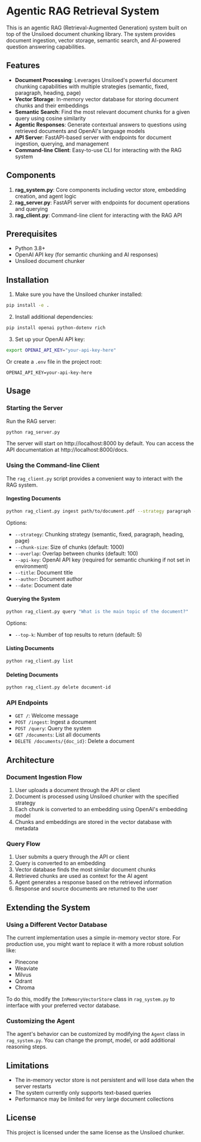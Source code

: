 # Agentic RAG Retrieval System

This is an agentic RAG (Retrieval-Augmented Generation) system built on top of the Unsiloed document chunking library. The system provides document ingestion, vector storage, semantic search, and AI-powered question answering capabilities.

## Features

- **Document Processing**: Leverages Unsiloed's powerful document chunking capabilities with multiple strategies (semantic, fixed, paragraph, heading, page)
- **Vector Storage**: In-memory vector database for storing document chunks and their embeddings
- **Semantic Search**: Find the most relevant document chunks for a given query using cosine similarity
- **Agentic Responses**: Generate contextual answers to questions using retrieved documents and OpenAI's language models
- **API Server**: FastAPI-based server with endpoints for document ingestion, querying, and management
- **Command-line Client**: Easy-to-use CLI for interacting with the RAG system

## Components

1. **rag_system.py**: Core components including vector store, embedding creation, and agent logic
2. **rag_server.py**: FastAPI server with endpoints for document operations and querying
3. **rag_client.py**: Command-line client for interacting with the RAG API

## Prerequisites

- Python 3.8+
- OpenAI API key (for semantic chunking and AI responses)
- Unsiloed document chunker

## Installation

1. Make sure you have the Unsiloed chunker installed:

```bash
pip install -e .
```

2. Install additional dependencies:

```bash
pip install openai python-dotenv rich
```

3. Set up your OpenAI API key:

```bash
export OPENAI_API_KEY="your-api-key-here"
```

Or create a `.env` file in the project root:

```
OPENAI_API_KEY=your-api-key-here
```

## Usage

### Starting the Server

Run the RAG server:

```bash
python rag_server.py
```

The server will start on http://localhost:8000 by default. You can access the API documentation at http://localhost:8000/docs.

### Using the Command-line Client

The `rag_client.py` script provides a convenient way to interact with the RAG system.

#### Ingesting Documents

```bash
python rag_client.py ingest path/to/document.pdf --strategy paragraph --title "Document Title" --author "Author Name"
```

Options:
- `--strategy`: Chunking strategy (semantic, fixed, paragraph, heading, page)
- `--chunk-size`: Size of chunks (default: 1000)
- `--overlap`: Overlap between chunks (default: 100)
- `--api-key`: OpenAI API key (required for semantic chunking if not set in environment)
- `--title`: Document title
- `--author`: Document author
- `--date`: Document date

#### Querying the System

```bash
python rag_client.py query "What is the main topic of the document?"
```

Options:
- `--top-k`: Number of top results to return (default: 5)

#### Listing Documents

```bash
python rag_client.py list
```

#### Deleting Documents

```bash
python rag_client.py delete document-id
```

### API Endpoints

- `GET /`: Welcome message
- `POST /ingest`: Ingest a document
- `POST /query`: Query the system
- `GET /documents`: List all documents
- `DELETE /documents/{doc_id}`: Delete a document

## Architecture

### Document Ingestion Flow

1. User uploads a document through the API or client
2. Document is processed using Unsiloed chunker with the specified strategy
3. Each chunk is converted to an embedding using OpenAI's embedding model
4. Chunks and embeddings are stored in the vector database with metadata

### Query Flow

1. User submits a query through the API or client
2. Query is converted to an embedding
3. Vector database finds the most similar document chunks
4. Retrieved chunks are used as context for the AI agent
5. Agent generates a response based on the retrieved information
6. Response and source documents are returned to the user

## Extending the System

### Using a Different Vector Database

The current implementation uses a simple in-memory vector store. For production use, you might want to replace it with a more robust solution like:

- Pinecone
- Weaviate
- Milvus
- Qdrant
- Chroma

To do this, modify the `InMemoryVectorStore` class in `rag_system.py` to interface with your preferred vector database.

### Customizing the Agent

The agent's behavior can be customized by modifying the `Agent` class in `rag_system.py`. You can change the prompt, model, or add additional reasoning steps.

## Limitations

- The in-memory vector store is not persistent and will lose data when the server restarts
- The system currently only supports text-based queries
- Performance may be limited for very large document collections

## License

This project is licensed under the same license as the Unsiloed chunker.